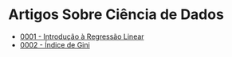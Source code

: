 # Artigos Sobre Ciência de Dados

- [0001 - Introdução à Regressão Linear](https://github.com/ricmed/artigos-sobre-ciencia-de-dados/blob/main/0001-introducao_regressao_linear.md)
- [0002 - Índice de Gini](https://github.com/ricmed/artigos-sobre-ciencia-de-dados/blob/main/0002-indice_de_gini.md)

